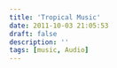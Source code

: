 ```yaml
---
title: 'Tropical Music'
date: 2011-10-03 21:05:53
draft: false
description: ''
tags: [music, Audio]
---
```


